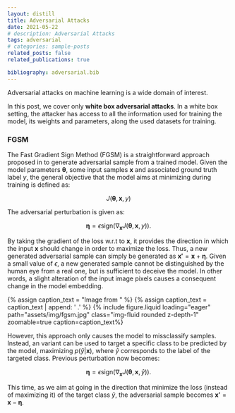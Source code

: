 ```yaml
---
layout: distill
title: Adversarial Attacks
date: 2021-05-22
# description: Adversarial Attacks
tags: adversarial
# categories: sample-posts
related_posts: false
related_publications: true

bibliography: adversarial.bib
---
```


Adversarial attacks on machine learning is a wide domain of interest.

In this post, we cover only **white box adversarial attacks**. In a white box setting, the attacker has access to all the information used for training the model, its weights and parameters, along the used datasets for training.

### FGSM

The Fast Gradient Sign Method (FGSM) is a straightforward approach proposed in <d-cite key="goodfellow2015explainingharnessingadversarialexamples"></d-cite> to generate adversarial sample from a trained model. Given the model parameters $\boldsymbol{\theta}$, some input samples $\boldsymbol{x}$ and associated ground truth label $y$, the general objective that the model aims at minimizing during training is defined as:

$$J(\boldsymbol{\theta}, \boldsymbol{x}, y)$$

The adversarial perturbation is given as:

$$
\boldsymbol{\eta} = \epsilon \text{sign}(\nabla_{\boldsymbol{x}} J(\boldsymbol{\theta}, \boldsymbol{x}, y)).
$$

By taking the gradient of the loss w.r.t to $\boldsymbol{x}$, it provides the direction in which the input $\boldsymbol{x}$ should change in order to maximize the loss. Thus, a new generated adversarial sample can simply be generated as $\boldsymbol{x'} = \boldsymbol{x} + \boldsymbol{\eta}$. Given a small value of $\epsilon$, a new generated sample cannot be distinguished by the human eye from a real one, but is sufficient to deceive the model. In other words, a slight alteration of the input image pixels causes a consequent change in the model embedding.

{% assign caption_text = "Image from " %}
{% assign caption_text = caption_text | append: ' <d-cite key="goodfellow2015explainingharnessingadversarialexamples"></d-cite>.' %}
{% include figure.liquid loading="eager" path="assets/img/fgsm.jpg" class="img-fluid rounded z-depth-1" zoomable=true caption=caption_text%}

However, this approach only causes the model to missclassify samples.
Instead, an variant can be used to target a specific class to be predicted by the model, maximizing $p(\hat{y}|\boldsymbol{x})$, where $\hat{y}$ corresponds to the label of the targeted class. Previous perturbation now becomes:

$$
\boldsymbol{\eta} = \epsilon \text{sign}(\nabla_{\boldsymbol{x}} J(\boldsymbol{\theta}, \boldsymbol{x}, \hat{y})).
$$

This time, as we aim at going in the direction that minimize the loss (instead of maximizing it) of the target class $\hat{y}$, the adversarial sample becomes $\boldsymbol{x'} = \boldsymbol{x} - \boldsymbol{\eta}$. 

